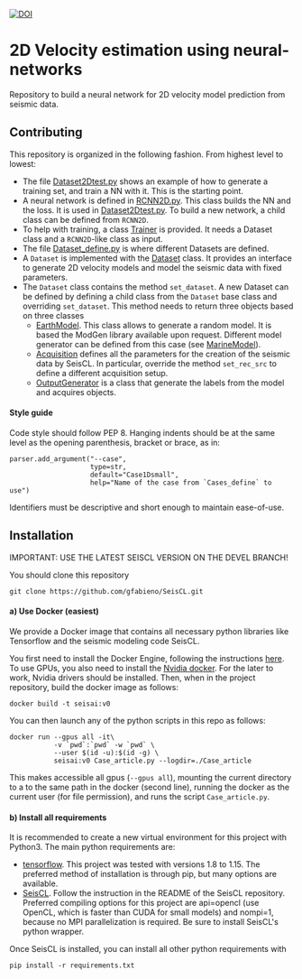 [![DOI](https://zenodo.org/badge/DOI/10.5281/zenodo.3492115.svg)](https://doi.org/10.5281/zenodo.3492115)

# 2D Velocity estimation using neural-networks

Repository to build a neural network for 2D velocity model prediction from
seismic data.

## Contributing

This repository is organized in the following fashion. From highest level to
lowest:

*   The file [Dataset2Dtest.py](main.py) shows an example of how to generate
a training set, and train a NN with it. This is the starting point.
*   A neural network is defined in [RCNN2D.py](GeoFlow/RCNN2D.py).
This class builds the NN and the loss. It is used in [Dataset2Dtest.py](main.py).
To build a new network, a child class can be defined from `RCNN2D`.
*   To help with training, a class [Trainer](GeoFlow/Trainer.py) is provided.
It needs a Dataset class and a `RCNN2D`-like class as input.
*   The file [Dataset_define.py](Dataset_define.py) is where different Datasets are
defined.
*  A `Dataset` is implemented with the [Dataset](GeoFlow/Dataset.py) class. It provides an
interface to generate 2D velocity models and model the seismic data with
fixed parameters.
*   The `Dataset` class contains the method `set_dataset`. A new Dataset can be defined 
by defining a child class from the `Dataset` base class and overriding `set_dataset`.
This method needs to return three objects based on three classes
    *  [EarthModel](GeoFlow/BaseModelGenerator.py). This class allows
    to generate a random model. It is based the ModGen library available upon
    request. Different model generator can be defined from this case (see
    [MarineModel](GeoFlow/BaseModelGenerator.py)).
    *   [Acquisition](GeoFlow/SeismicGenerator.py) defines all the parameters
    for the creation of the seismic data by SeisCL. In particular, override the
    method `set_rec_src` to define a different acquisition setup.
    * [OutputGenerator](GeoFlow/GraphIO.py) is a class that generate the
    labels from the model and acquires objects. 


#### Style guide

Code style should follow PEP 8. Hanging indents should be at the same level as
the opening parenthesis, bracket or brace, as in:
```
parser.add_argument("--case",
                    type=str,
                    default="Case1Dsmall",
                    help="Name of the case from `Cases_define` to use")
```
Identifiers must be descriptive and short enough to maintain ease-of-use.

## Installation

IMPORTANT: USE THE LATEST SEISCL VERSION ON THE DEVEL BRANCH!


You should clone this repository

    git clone https://github.com/gfabieno/SeisCL.git

#### a) Use Docker (easiest)

We provide a Docker image that contains all necessary python libraries like Tensorflow
and the seismic modeling code SeisCL.

You first need to install the Docker Engine, following the instructions [here](https://docs.docker.com/install/).
To use GPUs, you also need to install the [Nvidia docker](https://github.com/NVIDIA/nvidia-docker).
For the later to work, Nvidia drivers should be installed.
Then, when in the project repository, build the docker image as follows:

    docker build -t seisai:v0

You can then launch any of the python scripts in this repo as follows:

    docker run --gpus all -it\
               -v `pwd`:`pwd` -w `pwd` \
               --user $(id -u):$(id -g) \
               seisai:v0 Case_article.py --logdir=./Case_article

This makes accessible all gpus (`--gpus all`), mounting the current directory to a
to the same path in the docker (second line), running the docker as the current user
(for file permission), and runs the script `Case_article.py`.

#### b) Install all requirements

It is recommended to create a new virtual environment for this project with Python3.
The main python requirements are:
*   [tensorflow](https://www.tensorflow.org). This project was tested with versions 1.8 to 1.15.
The preferred method of installation is through pip, but many options are available.
*  [SeisCL](https://github.com/gfabieno/SeisCL). Follow the instruction in the README of
the SeisCL repository. Preferred compiling options for this project are api=opencl (use
OpenCL, which is faster than CUDA for small models) and nompi=1, because no MPI parallelization is required.
Be sure to install SeisCL's python wrapper.

Once SeisCL is installed, you can install all other python requirements with

    pip install -r requirements.txt
